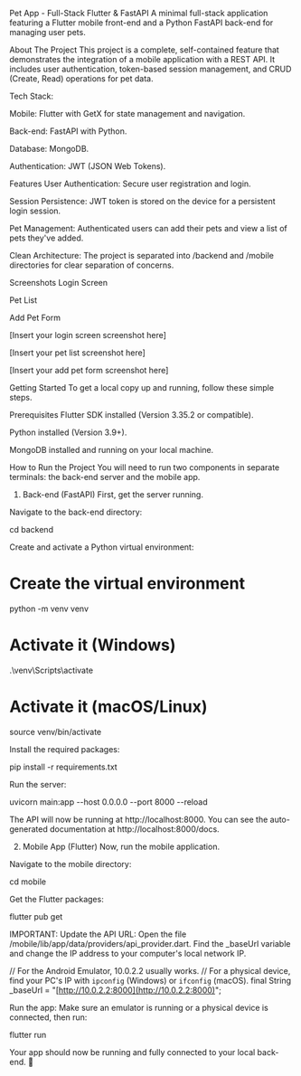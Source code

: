 Pet App - Full-Stack Flutter & FastAPI
A minimal full-stack application featuring a Flutter mobile front-end and a Python FastAPI back-end for managing user pets.

About The Project
This project is a complete, self-contained feature that demonstrates the integration of a mobile application with a REST API. It includes user authentication, token-based session management, and CRUD (Create, Read) operations for pet data.

Tech Stack:

Mobile: Flutter with GetX for state management and navigation.

Back-end: FastAPI with Python.

Database: MongoDB.

Authentication: JWT (JSON Web Tokens).

Features
User Authentication: Secure user registration and login.

Session Persistence: JWT token is stored on the device for a persistent login session.

Pet Management: Authenticated users can add their pets and view a list of pets they've added.

Clean Architecture: The project is separated into /backend and /mobile directories for clear separation of concerns.

Screenshots
Login Screen

Pet List

Add Pet Form

[Insert your login screen screenshot here]

[Insert your pet list screenshot here]

[Insert your add pet form screenshot here]

Getting Started
To get a local copy up and running, follow these simple steps.

Prerequisites
Flutter SDK installed (Version 3.35.2 or compatible).

Python installed (Version 3.9+).

MongoDB installed and running on your local machine.

How to Run the Project
You will need to run two components in separate terminals: the back-end server and the mobile app.

1. Back-end (FastAPI)
First, get the server running.

Navigate to the back-end directory:

cd backend

Create and activate a Python virtual environment:

# Create the virtual environment
python -m venv venv

# Activate it (Windows)
.\venv\Scripts\activate

# Activate it (macOS/Linux)
source venv/bin/activate

Install the required packages:

pip install -r requirements.txt

Run the server:

uvicorn main:app --host 0.0.0.0 --port 8000 --reload

The API will now be running at http://localhost:8000. You can see the auto-generated documentation at http://localhost:8000/docs.

2. Mobile App (Flutter)
Now, run the mobile application.

Navigate to the mobile directory:

cd mobile

Get the Flutter packages:

flutter pub get

IMPORTANT: Update the API URL:
Open the file /mobile/lib/app/data/providers/api_provider.dart. Find the _baseUrl variable and change the IP address to your computer's local network IP.

// For the Android Emulator, 10.0.2.2 usually works.
// For a physical device, find your PC's IP with `ipconfig` (Windows) or `ifconfig` (macOS).
final String _baseUrl = "[http://10.0.2.2:8000](http://10.0.2.2:8000)";

Run the app:
Make sure an emulator is running or a physical device is connected, then run:

flutter run

Your app should now be running and fully connected to your local back-end. 🚀
